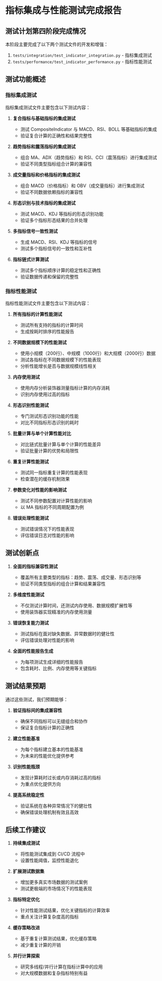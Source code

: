 # 指标集成与性能测试完成报告

## 测试计划第四阶段完成情况

本阶段主要完成了以下两个测试文件的开发和增强：

1. `tests/integration/test_indicator_integration.py` - 指标集成测试
2. `tests/performance/test_indicator_performance.py` - 指标性能测试

## 测试功能概述

### 指标集成测试

指标集成测试文件主要包含以下测试内容：

1. **复合指标与基础指标的集成测试**
   - 测试 CompositeIndicator 与 MACD、RSI、BOLL 等基础指标的集成
   - 验证复合计算的正确性和结果完整性

2. **趋势指标和震荡指标的集成测试**
   - 组合 MA、ADX（趋势指标）和 RSI、CCI（震荡指标）进行集成测试
   - 验证不同类型指标组合计算的兼容性

3. **成交量指标和价格指标的集成测试**
   - 组合 MACD（价格指标）和 OBV（成交量指标）进行集成测试
   - 验证不同数据依赖指标的兼容性

4. **形态识别与技术指标的集成测试**
   - 测试 MACD、KDJ 等指标的形态识别功能
   - 验证多个指标形态结果的合并处理

5. **多指标信号一致性测试**
   - 生成 MACD、RSI、KDJ 等指标的信号
   - 测试多个指标信号的一致性和互补性

6. **指标链式计算测试**
   - 测试多个指标顺序计算的稳定性和正确性
   - 验证数据传递和保留的完整性

### 指标性能测试

指标性能测试文件主要包含以下测试内容：

1. **所有指标的计算性能测试**
   - 测试所有支持的指标的计算时间
   - 生成按耗时排序的性能报告

2. **不同数据规模下的性能测试**
   - 使用小规模（200行）、中规模（1000行）和大规模（2000行）数据
   - 测试各指标在不同数据规模下的性能表现
   - 分析性能增长是否与数据规模线性相关

3. **内存使用测试**
   - 使用内存分析装饰器测量指标计算的内存消耗
   - 识别内存使用过高的指标

4. **形态识别性能测试**
   - 专门测试形态识别功能的性能
   - 对比不同指标形态识别的耗时

5. **批量计算与单个计算性能对比**
   - 对比链式批量计算与单个计算的性能差异
   - 验证批量计算的优势和局限性

6. **重复计算性能测试**
   - 测试同一指标重复计算的性能表现
   - 检查潜在的缓存机制效果

7. **参数变化对性能的影响测试**
   - 测试不同参数配置对计算性能的影响
   - 以 MA 指标的不同周期配置为例

8. **错误处理性能测试**
   - 测试错误情况下的性能表现
   - 评估错误日志对性能的影响

## 测试创新点

1. **全面的指标兼容性测试**
   - 覆盖所有主要类型的指标：趋势、震荡、成交量、形态识别等
   - 验证不同类型指标的组合计算和结果兼容性

2. **多维度性能测试**
   - 不仅测试计算时间，还测试内存使用、数据规模扩展性等
   - 使用装饰器实现精准的内存使用测量

3. **错误恢复能力测试**
   - 测试指标在面对缺失数据、异常数据时的健壮性
   - 评估错误处理对性能的影响

4. **全面的性能报告生成**
   - 为每项测试生成详细的性能报告
   - 包含耗时、比例、内存使用等关键指标

## 测试结果预期

通过这些测试，我们预期能够：

1. **验证指标间的集成兼容性**
   - 确保不同指标可以无缝组合和协作
   - 保证复合指标计算的正确性

2. **建立性能基准**
   - 为每个指标建立基本的性能基准
   - 为未来的性能优化提供参考

3. **识别性能瓶颈**
   - 发现计算耗时过长或内存消耗过高的指标
   - 为重点优化提供方向

4. **提高系统稳定性**
   - 验证系统在各种异常情况下的健壮性
   - 确保错误处理机制有效且高效

## 后续工作建议

1. **持续集成测试**
   - 将性能测试集成到 CI/CD 流程中
   - 设置性能阈值，监控性能退化

2. **扩展测试数据集**
   - 增加更多真实市场数据的测试案例
   - 测试更极端的市场情况下的性能表现

3. **指标特定优化**
   - 针对性能测试结果，优化关键指标的计算效率
   - 重点关注计算复杂度高的指标

4. **缓存策略改进**
   - 基于重复计算测试结果，优化缓存策略
   - 减少重复计算的开销

5. **并行计算探索**
   - 研究多线程/并行计算在指标计算中的应用
   - 对大规模数据和复杂指标特别有益 